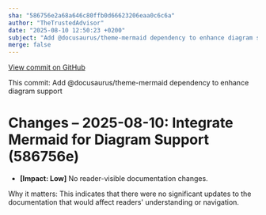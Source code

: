 ```yaml
---
sha: "586756e2a68a646c80ffb0d66623206eaa0c6c6a"
author: "TheTrustedAdvisor"
date: "2025-08-10 12:50:23 +0200"
subject: "Add @docusaurus/theme-mermaid dependency to enhance diagram support"
merge: false
---
```


[View commit on GitHub](https://github.com/TheTrustedAdvisor/FabricAdoptionFramework/commit/586756e2a68a646c80ffb0d66623206eaa0c6c6a)

This commit: Add @docusaurus/theme-mermaid dependency to enhance diagram support

# Changes – 2025-08-10: Integrate Mermaid for Diagram Support (586756e)

- **[Impact: Low]** No reader-visible documentation changes.

Why it matters: This indicates that there were no significant updates to the documentation that would affect readers' understanding or navigation.
